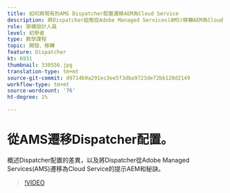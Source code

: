 ```yaml
---
title: 如何將現有的AMS Dispatcher配置遷移AEM為Cloud Service
description: 將Dispatcher組態從Adobe Managed Services(AMS)移轉AEM為Cloud Service的秘訣AEM與訣竅。
role: 架構設計人員
level: 初學者
type: 教學課程
topic: 開發、移轉
feature: Dispatcher
kt: 6931
thumbnail: 330556.jpg
translation-type: tm+mt
source-git-commit: d9714b9a291ec3ee5f3dba9723de72bb120d2149
workflow-type: tm+mt
source-wordcount: '76'
ht-degree: 1%

---
```



# 從AMS遷移Dispatcher配置。

概述Dispatcher配置的差異，以及將Dispatcher從Adobe Managed Services(AMS)遷移為Cloud Service的提示AEM和秘訣。

>[!VIDEO](https://video.tv.adobe.com/v/330556/?quality=12&learn=on)